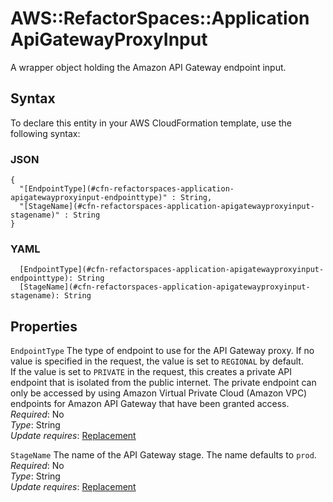 # AWS::RefactorSpaces::Application ApiGatewayProxyInput<a name="aws-properties-refactorspaces-application-apigatewayproxyinput"></a>

A wrapper object holding the Amazon API Gateway endpoint input\. 

## Syntax<a name="aws-properties-refactorspaces-application-apigatewayproxyinput-syntax"></a>

To declare this entity in your AWS CloudFormation template, use the following syntax:

### JSON<a name="aws-properties-refactorspaces-application-apigatewayproxyinput-syntax.json"></a>

```
{
  "[EndpointType](#cfn-refactorspaces-application-apigatewayproxyinput-endpointtype)" : String,
  "[StageName](#cfn-refactorspaces-application-apigatewayproxyinput-stagename)" : String
}
```

### YAML<a name="aws-properties-refactorspaces-application-apigatewayproxyinput-syntax.yaml"></a>

```
  [EndpointType](#cfn-refactorspaces-application-apigatewayproxyinput-endpointtype): String
  [StageName](#cfn-refactorspaces-application-apigatewayproxyinput-stagename): String
```

## Properties<a name="aws-properties-refactorspaces-application-apigatewayproxyinput-properties"></a>

`EndpointType`  <a name="cfn-refactorspaces-application-apigatewayproxyinput-endpointtype"></a>
The type of endpoint to use for the API Gateway proxy\. If no value is specified in the request, the value is set to `REGIONAL` by default\.  
If the value is set to `PRIVATE` in the request, this creates a private API endpoint that is isolated from the public internet\. The private endpoint can only be accessed by using Amazon Virtual Private Cloud \(Amazon VPC\) endpoints for Amazon API Gateway that have been granted access\.   
*Required*: No  
*Type*: String  
*Update requires*: [Replacement](https://docs.aws.amazon.com/AWSCloudFormation/latest/UserGuide/using-cfn-updating-stacks-update-behaviors.html#update-replacement)

`StageName`  <a name="cfn-refactorspaces-application-apigatewayproxyinput-stagename"></a>
The name of the API Gateway stage\. The name defaults to `prod`\.   
*Required*: No  
*Type*: String  
*Update requires*: [Replacement](https://docs.aws.amazon.com/AWSCloudFormation/latest/UserGuide/using-cfn-updating-stacks-update-behaviors.html#update-replacement)